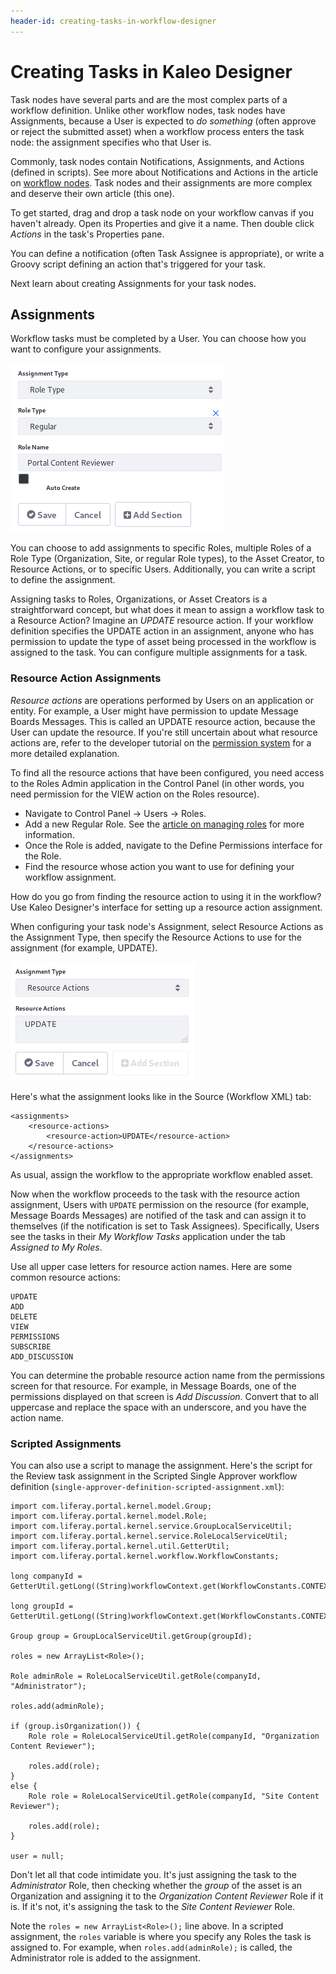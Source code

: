 ```yaml
---
header-id: creating-tasks-in-workflow-designer
---
```


# Creating Tasks in Kaleo Designer

Task nodes have several parts and are the most complex parts of a workflow
definition. Unlike other workflow nodes, task nodes have Assignments, because a
User is expected to *do something* (often approve or reject the submitted asset)
when a workflow process enters the task node: the assignment specifies who that
User is. 

Commonly, task nodes contain Notifications, Assignments, and Actions (defined in
scripts). See more about Notifications and Actions in the article on 
[workflow nodes](/docs/7-2/user/-/knowledge_base/u/workflow-definition-nodes). 
Task nodes and their assignments are more complex and deserve their own article
(this one).

To get started, drag and drop a task node on your workflow canvas if you haven't
already. Open its Properties and give it a name. Then double click *Actions* in
the task's Properties pane.

You can define a notification (often Task Assignee is appropriate), or write a
Groovy script defining an action that's triggered for your task.

Next learn about creating Assignments for your task nodes. 

<!-- Task nodes are the most complex parts, and yet there's not much in this
section. Please describe an example here so users can understand what a task
node is for and how they are used. Include a script. -Rich --> 

## Assignments

Workflow tasks must be completed by a User. You can choose how you want to
configure your assignments. 

![Figure 1: You can add an Assignment to a Task node.](../../../images-dxp/workflow-designer-assignment.png)

You can choose to add assignments to specific Roles, multiple Roles of a Role
Type (Organization, Site, or regular Role types), to the Asset Creator, to
Resource Actions, or to specific Users. Additionally, you can write a script to
define the assignment.

Assigning tasks to Roles, Organizations, or Asset Creators is a straightforward
concept, but what does it mean to assign a workflow task to a Resource Action?
Imagine an *UPDATE* resource action. If your workflow definition specifies the
UPDATE action in an assignment, anyone who has permission to update the type of
asset being processed in the workflow is assigned to the task. You can configure
multiple assignments for a task.

### Resource Action Assignments

*Resource actions* are operations performed by Users on an application or
entity. For example, a User might have permission to update Message Boards
Messages. This is called an UPDATE resource action, because the User can update
the resource. If you're still uncertain about what resource actions are, refer
to the developer tutorial on the 
[permission system](/docs/7-2/tutorials/-/knowledge_base/t/defining-application-permissions)
for a more detailed explanation.

To find all the resource actions that have been configured, you need access to
the Roles Admin application in the Control Panel (in other words, you need
permission for the VIEW action on the Roles resource).

- Navigate to Control Panel &rarr; Users &rarr; Roles.
- Add a new Regular Role. See the 
  [article on managing roles](/docs/7-2/user/-/knowledge_base/u/roles-and-permissions)
  for more information.
- Once the Role is added, navigate to the Define Permissions interface for the
  Role.
- Find the resource whose action you want to use for defining your workflow
  assignment.

How do you go from finding the resource action to using it in the workflow? Use
Kaleo Designer's interface for setting up a resource action assignment.

When configuring your task node's Assignment, select Resource Actions as the
Assignment Type, then specify the Resource Actions to use for the assignment
(for example, UPDATE).

![Figure 2: Configure resource action assignments in Kaleo Designer.](../../../images-dxp/workflow-designer-resource-action-assignment.png)

Here's what the assignment looks like in the Source (Workflow XML) tab:

    <assignments>
        <resource-actions>
            <resource-action>UPDATE</resource-action>
        </resource-actions>
    </assignments>

As usual, assign the workflow to the appropriate workflow enabled asset.

Now when the workflow proceeds to the task with the resource action assignment,
Users with `UPDATE` permission on the resource (for example, Message Boards
Messages) are notified of the task and can assign it to themselves (if the
notification is set to Task Assignees). Specifically, Users see the tasks in
their *My Workflow Tasks* application under the tab *Assigned to My Roles*.

Use all upper case letters for resource action names. Here are some common
resource actions:

    UPDATE
    ADD
    DELETE
    VIEW
    PERMISSIONS
    SUBSCRIBE
    ADD_DISCUSSION

You can determine the probable resource action name from the permissions screen
for that resource. For example, in Message Boards, one of the permissions
displayed on that screen is *Add Discussion*. Convert that to all uppercase and
replace the space with an underscore, and you have the action name. 

### Scripted Assignments

You can also use a script to manage the assignment. Here's the script for the
Review task assignment in the Scripted Single Approver workflow definition
(`single-approver-definition-scripted-assignment.xml`):

    import com.liferay.portal.kernel.model.Group;
    import com.liferay.portal.kernel.model.Role;
    import com.liferay.portal.kernel.service.GroupLocalServiceUtil;
    import com.liferay.portal.kernel.service.RoleLocalServiceUtil;
    import com.liferay.portal.kernel.util.GetterUtil;
    import com.liferay.portal.kernel.workflow.WorkflowConstants;

    long companyId = GetterUtil.getLong((String)workflowContext.get(WorkflowConstants.CONTEXT_COMPANY_ID));

    long groupId = GetterUtil.getLong((String)workflowContext.get(WorkflowConstants.CONTEXT_GROUP_ID));

    Group group = GroupLocalServiceUtil.getGroup(groupId);

    roles = new ArrayList<Role>();

    Role adminRole = RoleLocalServiceUtil.getRole(companyId, "Administrator");

    roles.add(adminRole);

    if (group.isOrganization()) {
        Role role = RoleLocalServiceUtil.getRole(companyId, "Organization Content Reviewer");

        roles.add(role);
    }
    else {
        Role role = RoleLocalServiceUtil.getRole(companyId, "Site Content Reviewer");

        roles.add(role);
    }

    user = null;
						
Don't let all that code intimidate you. It's just assigning the task to the
*Administrator* Role, then checking whether the *group* of the asset is an
Organization and assigning it to the *Organization Content Reviewer* Role if it
is. If it's not, it's assigning the task to the *Site Content Reviewer* Role.

Note the `roles = new ArrayList<Role>();` line above. In a scripted assignment,
the `roles` variable is where you specify any Roles the task is assigned to. For
example, when `roles.add(adminRole);` is called, the Administrator role is added
to the assignment.

<!-- ## Related Topics [](id=related-topics)

[Workflow Forms](discover/portal/-/knowledge_base/7-2/workflow-forms)

[Using Workflow](discover/portal/-/knowledge_base/7-2/enabling-workflow)

[Liferay's Workflow Framework](/docs/7-2/tutorials/-/knowledge_base/t/liferays-workflow-framework)

[Dynamic Data Lists](discover/portal/-/knowledge_base/7-2/dynamic-data-lists) -->
